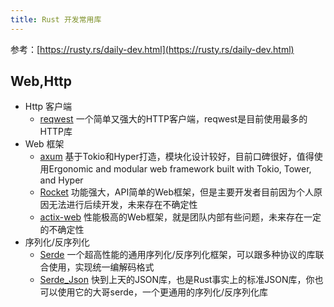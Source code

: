```yaml
---
title: Rust 开发常用库
---
```


参考：[https://rusty.rs/daily-dev.html](https://rusty.rs/daily-dev.html)

## Web,Http

* Http 客户端
    * [reqwest](https://github.com/seanmonstar/reqwest) 一个简单又强大的HTTP客户端，reqwest是目前使用最多的HTTP库
* Web 框架
    * [axum](https://github.com/tokio-rs/axum) 基于Tokio和Hyper打造，模块化设计较好，目前口碑很好，值得使用Ergonomic and modular web framework built with Tokio, Tower, and Hyper
    * [Rocket](https://github.com/SergioBenitez/Rocket) 功能强大，API简单的Web框架，但是主要开发者目前因为个人原因无法进行后续开发，未来存在不确定性
    * [actix-web](https://github.com/actix/actix-web) 性能极高的Web框架，就是团队内部有些问题，未来存在一定的不确定性
* 序列化/反序列化
    * [Serde](https://github.com/serde-rs/serde) 一个超高性能的通用序列化/反序列化框架，可以跟多种协议的库联合使用，实现统一编解码格式
    * [Serde_Json](https://github.com/serde-rs/json) 快到上天的JSON库，也是Rust事实上的标准JSON库，你也可以使用它的大哥serde，一个更通用的序列化/反序列化库